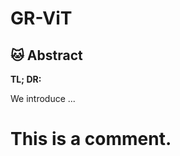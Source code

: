 # GR-ViT
## 🐱 Abstract
<b>TL; DR: </b> 
<p style="text-align: justify;">
We introduce ...
</p>

# This is a comment.
